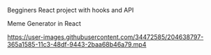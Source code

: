
Begginers React project with hooks and API

Meme Generator in React




https://user-images.githubusercontent.com/34472585/204638797-365a1585-11c3-48df-9443-2baa68b46a79.mp4

